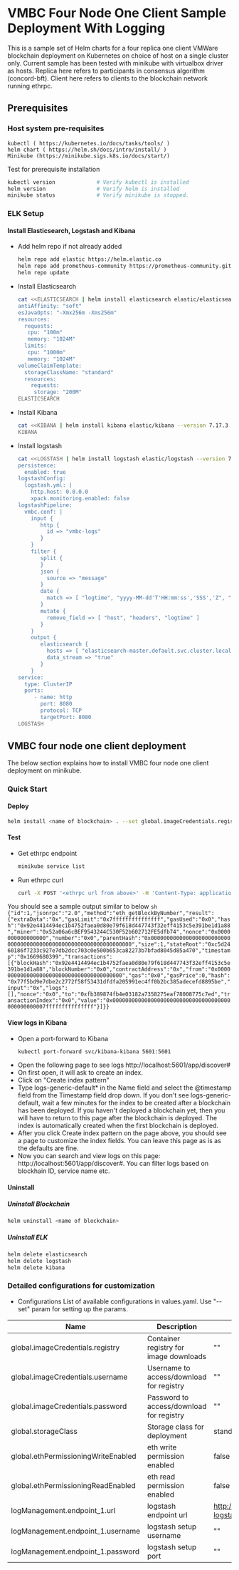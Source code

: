 # VMBC Four Node One Client Sample Deployment With Logging
This is a sample set of Helm charts for a four replica one client VMWare blockchain deployment on Kubernetes on choice of host on a single cluster only. Current sample has been tested with minikube with virtualbox driver as hosts.
Replica here refers to participants in consensus algorithm (concord-bft).
Client here refers to clients to the blockchain network running ethrpc.

## Prerequisites
### Host system pre-requisites
```
kubectl ( https://kubernetes.io/docs/tasks/tools/ )
helm chart ( https://helm.sh/docs/intro/install/ )
Minikube (https://minikube.sigs.k8s.io/docs/start/)
```

Test for prerequisite installation
```sh
kubectl version             # Verify kubectl is installed
helm version                # Verify helm is installed
minikube status             # Verify minikube is stopped.
```

### ELK Setup

#### Install Elasticsearch, Logstash and Kibana
- Add helm repo if not already added
     ```sh
     helm repo add elastic https://helm.elastic.co
     helm repo add prometheus-community https://prometheus-community.github.io/helm-charts
     helm repo update
     ```
- Install Elasticsearch
     ```sh
     cat <<ELASTICSEARCH | helm install elasticsearch elastic/elasticsearch --version 7.17.3 -f -
     antiAffinity: "soft"
     esJavaOpts: "-Xmx256m -Xms256m"
     resources:
       requests:
        cpu: "100m"
        memory: "1024M"
       limits:
        cpu: "1000m"
        memory: "1024M"
     volumeClaimTemplate:
       storageClassName: "standard"
       resources:
         requests:
          storage: "200M"
     ELASTICSEARCH
     ```
- Install Kibana
     ```sh
     cat <<KIBANA | helm install kibana elastic/kibana --version 7.17.3 -f -
     KIBANA
     ```

- Install logstash
     ```sh
     cat <<LOGSTASH | helm install logstash elastic/logstash --version 7.17.3 -f -
     persistence:
       enabled: true
     logstashConfig:
       logstash.yml: |
         http.host: 0.0.0.0
         xpack.monitoring.enabled: false
     logstashPipeline:
       vmbc.conf: | 
         input {
            http {
              id => "vmbc-logs"
            }
         }
         filter {
            split {
            }
            json {
              source => "message"
            }
            date {
              match => [ "logtime", "yyyy-MM-dd'T'HH:mm:ss','SSS','Z", "yyyy-MM-dd HH:mm:ss','SSS" ]
            }
            mutate {
              remove_field => [ "host", "headers", "logtime" ]
            }
         }
         output {
            elasticsearch {
              hosts => [ "elasticsearch-master.default.svc.cluster.local:9200" ]
              data_stream => "true"
            }
         }
     service:
       type: ClusterIP
       ports:
          - name: http
            port: 8080
            protocol: TCP
            targetPort: 8080
     LOGSTASH
     ```

## VMBC four node one client deployment

The below section explains how to install VMBC four node one client deployment on minikube.

### Quick Start
#### Deploy
```sh
helm install <name of blockchain> . --set global.imageCredentials.registry=<registry address> --set global.imageCredentials.username=<username> --set global.imageCredentials.password=<password>
```

#### Test
- Get ethrpc endpoint
    ```sh
    minikube service list
    ```
- Run ethrpc curl
    ```sh
    curl -X POST '<ethrpc url from above>' -H 'Content-Type: application/json' -H "Accept: application/json" -d '{"id": 1, "jsonrpc": "2.0", "method": "eth_getBlockByNumber", "params": ["0x00", true]}'
    ```
You should see a sample output similar to below
    ```sh
    {"id":1,"jsonrpc":"2.0","method":"eth_getBlockByNumber","result":{"extraData":"0x","gasLimit":"0x7fffffffffffffff","gasUsed":"0x0","hash":"0x92e4414494ec1b4752faea0d80e79f618d447743f32eff4153c5e391be1d1a88","miner":"0x52a06a6cBEF9543244C530F52b602712FE5dfb74","nonce":"0x0000000000000000","number":"0x0","parentHash":"0x0000000000000000000000000000000000000000000000000000000000000000","size":1,"stateRoot":"0xc5d2460186f7233c927e7db2dcc703c0e500b653ca82273b7bfad8045d85a470","timestamp":"0x1669680399","transactions":[{"blockHash":"0x92e4414494ec1b4752faea0d80e79f618d447743f32eff4153c5e391be1d1a88","blockNumber":"0x0","contractAddress":"0x","from":"0x0000000000000000000000000000000000000000","gas":"0x0","gasPrice":0,"hash":"0x77f5bd9e7dbe2c2772f58f53431dfdfa205991ec4ff0b2bc385adecefd8895be","input":"0x","logs":[],"nonce":"0x0","to":"0xfb389874fb4e03182a7358275eaf78008775c7ed","transactionIndex":"0x0","value":"0x0000000000000000000000000000000000000000000000007fffffffffffffff"}]}}
    ```

#### View logs in Kibana
- Open a port-forward to Kibana
    ```sh
    kubectl port-forward svc/kibana-kibana 5601:5601
    ```
- Open the following page to see logs
http://localhost:5601/app/discover#
- On first open, it will ask to create an index.
 - Click on "Create index pattern"
 - Type logs-generic-default* in the Name field and select the @timestamp field from the Timestamp field drop down.
   If you don't see logs-generic-default, wait a few minutes for the index to be created after a blockchain has been deployed.
   If you haven't deployed a blockchain yet, then you will have to return to this page after the blockchain is deployed.
   The index is automatically created when the first blockchain is deployed.
 - After you click Create index pattern on the page above, you should see a page to customize the index fields.
   You can leave this page as is as the defaults are fine.
 - Now you can search and view logs on this page: http://localhost:5601/app/discover#. You can filter logs based on blockhain ID, service name etc.

#### Uninstall
##### Uninstall Blockchain
```sh
helm uninstall <name of blockchain>
```
##### Uninstall ELK
```sh
helm delete elasticsearch 
helm delete logstash
helm delete kibana
```

### Detailed configurations for customization

- Configurations
  List of available configurations in values.yaml. Use "--set" param for setting up the params.

| Name                             | Description                                      | Value                       | Type      |
|----------------------------------|--------------------------------------------------|-----------------------------|-----------|
| global.imageCredentials.registry | Container registry for image downloads           | ""                          | Mandatory |
| global.imageCredentials.username | Username to access/download for registry         | ""                          | Mandatory |
| global.imageCredentials.password | Password to access/download for registry         | ""                          | Mandatory |
| global.storageClass              | Storage class for deployment                     | standard                    | Optional  |
| global.ethPermissioningWriteEnabled | eth write permission enabled                  | false                       | Optional  |
| global.ethPermissioningReadEnabled  | eth read permission enabled                   | false                       | Optional  |
| logManagement.endpoint_1.url        | logstash endpoint url                         | http://logstash-logstash.default.svc.cluster.local | Optional |
| logManagement.endpoint_1.username   | logstash setup username                       | ""                          | Optional  |
| logManagement.endpoint_1.password   | logstash setup port                           | ""                          | Optional  |
